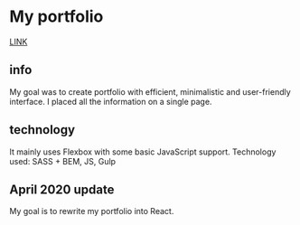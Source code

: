 # My portfolio
[LINK](http://mj-portfolio-page.herokuapp.com/)

## info
My goal was to create portfolio with efficient, minimalistic and user-friendly interface. I placed all the information on a single page.

## technology
It mainly uses Flexbox with some basic JavaScript support. Technology used: SASS + BEM, JS, Gulp

## April 2020 update
My goal is to rewrite my portfolio into React.
